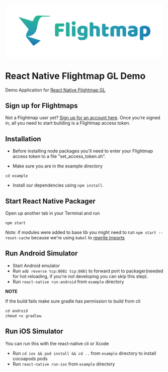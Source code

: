 <p align="center">
<a href="https://app.flightmap.io">
  <img src="/assets/flightmap_logo.png" width="500"/>
</a>
</p>

# React Native Flightmap GL Demo

Demo Application for [React Native Flightmap GL](../README.md)

## Sign up for Flightmaps

Not a Flightmap user yet? [Sign up for an account here](https://app.flightmap.io). Once you’re signed in, all you need to start building is a Flightmap access token. 

## Installation

* Before installing node packages you'll need to enter your Flightmap access token to a file "set_access_token.sh".

* Make sure you are in the example directory
```
cd example
```

* Install our dependencies using `npm install`.

## Start React Native Packager

Open up another tab in your Terminal and run
```
npm start
```

*Note*: if modules were added to base lib you might need to run `npm start --reset-cache` because we're using `babel` to [rewrite imports](https://github.com/react-native-mapbox-gl/maps/pull/778)

## Run Android Simulator

* Start Android emulator
* Run `adb reverse tcp:8081 tcp:8081` to forward port to packager(needed for hot reloading, if you're not developing you can skip this step).
* Run `react-native run-android` from `example` directory

**NOTE**

If the build fails make sure gradle has permission to build from cli
```
cd android
chmod +x gradlew
```

## Run iOS Simulator

You can run this with the react-native cli or Xcode

* Run `cd ios && pod install && cd ..` from `example` directory to install cocoapods pods
* Run `react-native run-ios` from `example` directory
